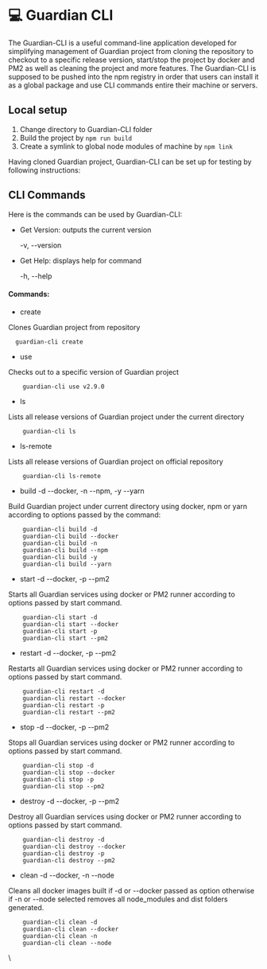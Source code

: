 # 💻 Guardian CLI

The Guardian-CLI is a useful command-line application developed for simplifying management of Guardian project from cloning the repository to checkout to a specific release version, start/stop the project by docker and PM2 as well as cleaning the project and more features. The Guardian-CLI is supposed to be pushed into the npm registry in order that users can install it as a global package and use CLI commands entire their machine or servers.

## Local setup

1. Change directory to Guardian-CLI folder
2. Build the project by `npm run build`
3. Create a symlink to global node modules of machine by `npm link`

Having cloned Guardian project, Guardian-CLI can be set up for testing by following instructions:

## CLI Commands

Here is the commands can be used by Guardian-CLI:

*   Get Version: outputs the current version

    \-v, --version
*   Get Help: displays help for command

    \-h, --help

#### Commands:

* create

Clones Guardian project from repository

```
  guardian-cli create
```

* use

Checks out to a specific version of Guardian project

```
    guardian-cli use v2.9.0
```

* ls

Lists all release versions of Guardian project under the current directory

```
    guardian-cli ls
```

* ls-remote

Lists all release versions of Guardian project on official repository

```
    guardian-cli ls-remote
```

* build -d --docker, -n --npm, -y --yarn

Build Guardian project under current directory using docker, npm or yarn according to options passed by the command:

```
    guardian-cli build -d
    guardian-cli build --docker
    guardian-cli build -n
    guardian-cli build --npm
    guardian-cli build -y
    guardian-cli build --yarn
```

* start -d --docker, -p --pm2

Starts all Guardian services using docker or PM2 runner according to options passed by start command.

```
    guardian-cli start -d
    guardian-cli start --docker
    guardian-cli start -p
    guardian-cli start --pm2
```

* restart -d --docker, -p --pm2

Restarts all Guardian services using docker or PM2 runner according to options passed by start command.

```
    guardian-cli restart -d
    guardian-cli restart --docker
    guardian-cli restart -p
    guardian-cli restart --pm2
```

* stop -d --docker, -p --pm2

Stops all Guardian services using docker or PM2 runner according to options passed by start command.

```
    guardian-cli stop -d
    guardian-cli stop --docker
    guardian-cli stop -p
    guardian-cli stop --pm2
```

* destroy -d --docker, -p --pm2

Destroy all Guardian services using docker or PM2 runner according to options passed by start command.

```
    guardian-cli destroy -d
    guardian-cli destroy --docker
    guardian-cli destroy -p
    guardian-cli destroy --pm2
```

* clean -d --docker, -n --node

Cleans all docker images built if -d or --docker passed as option otherwise if -n or --node selected removes all node\_modules and dist folders generated.

```
    guardian-cli clean -d
    guardian-cli clean --docker
    guardian-cli clean -n
    guardian-cli clean --node
```

\
